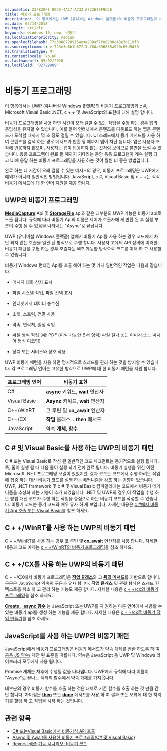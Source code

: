 ```yaml
---
ms.assetid: 23FE28F1-89C5-4A17-A732-A722648F9C5E
title: 비동기 프로그래밍
description: '이 항목에서는 UWP (유니버설 Windows 플랫폼)의 비동기 프로그래밍과 c #, Microsoft Visual Basic .NET, c + + 및 JavaScript의 표현에 대해 설명 합니다.'
ms.date: 05/14/2018
ms.topic: article
keywords: windows 10, uwp, 비동기
ms.localizationpriority: medium
ms.openlocfilehash: 77c3080728915ae9a288a57fe0200c43e7d119f3
ms.sourcegitcommit: ef723e3d6b1b67213c78da696838a920c66d5d30
ms.translationtype: MT
ms.contentlocale: ko-KR
ms.lasthandoff: 05/02/2020
ms.locfileid: "82729989"
---
```

# <a name="asynchronous-programming"></a>비동기 프로그래밍
이 항목에서는 UWP (유니버설 Windows 플랫폼)의 비동기 프로그래밍과 c #, Microsoft Visual Basic .NET, c + + 및 JavaScript의 표현에 대해 설명 합니다.

비동기 프로그래밍을 사용 하면 시간이 오래 걸릴 수 있는 작업을 수행 하는 경우 앱의 응답성을 유지할 수 있습니다. 예를 들어 인터넷에서 콘텐츠를 다운로드 하는 앱은 콘텐츠가 도착할 때까지 몇 초 정도 걸릴 수 있습니다. UI 스레드에서 동기 메서드를 사용 하 여 콘텐츠를 검색 하는 경우 메서드가 반환 될 때까지 앱이 차단 됩니다. 앱은 사용자 조작에 반응하지 않으며, 사용자는 앱이 반응하지 않는 것처럼 보이므로 불만을 느낄 수 있습니다. 응용 프로그램이 완료 될 때까지 기다리는 동안 응용 프로그램이 계속 실행 되 고 UI에 응답 하는 비동기 프로그래밍을 사용 하는 것이 훨씬 더 좋은 방법입니다.

완료 하는 데 시간이 오래 걸릴 수 있는 메서드의 경우, 비동기 프로그래밍은 UWP에서 예외가 아니라 일반적인 방법입니다. JavaScript, c #, Visual Basic 및 c + +는 각각 비동기 메서드에 대 한 언어 지원을 제공 합니다.

## <a name="asynchronous-programming-in-the-uwp"></a>UWP의 비동기 프로그래밍
[**MediaCapture**](https://docs.microsoft.com/uwp/api/Windows.Media.Capture.MediaCapture) Api 및 [**StorageFile**](https://docs.microsoft.com/uwp/api/Windows.Storage.StorageFile) api와 같은 대부분의 UWP 기능은 비동기 api로 노출 됩니다. 규칙에 따라 비동기 Api의 이름은 제어가 호출자에 게 반환 된 후 실행 부분이 수행 될 수 있음을 나타내는 "Async"로 끝납니다.

UWP (유니버설 Windows 플랫폼) 앱에서 비동기 Api를 사용 하는 경우 코드에서 차단 되지 않는 호출을 일관 된 방식으로 수행 합니다. 사용자 고유의 API 정의에 이러한 비동기 패턴을 구현 하는 경우 호출자는 예측 가능한 방식으로 코드를 이해 하 고 사용할 수 있습니다.

비동기 Windows 런타임 Api를 호출 해야 하는 몇 가지 일반적인 작업은 다음과 같습니다.

-   메시지 대화 상자 표시

-   파일 시스템 작업, 파일 선택 표시

-   인터넷에서 데이터 송수신

-   소켓, 스트림, 연결 사용

-   약속, 연락처, 일정 작업

-   파일 형식 작업 (예: PDF (이식 가능한 문서 형식) 파일 열기 또는 이미지 또는 미디어 형식 디코딩)

-   장치 또는 서비스와 상호 작용

UWP 비동기 패턴을 사용 하면 명시적으로 스레드를 관리 하는 것을 방지할 수 있습니다. 각 프로그래밍 언어는 고유한 방식으로 UWP에 대 한 비동기 패턴을 지원 합니다.

| 프로그래밍 언어 | 비동기 표현           |
|----------------------|---------------------------------------|
| C#                   | **async** 키워드, **wait** 연산자 |
| Visual Basic         | **Async** 키워드, **wait** 연산자 |
| C++/WinRT            | 코 루틴 및 **co_await** 연산자  |
| C++/CX               | **작업** 클래스, **. then** 메서드      |
| JavaScript           | 약속 **개체, 함수**     |

## <a name="asynchronous-patterns-in-uwp-using-c-and-visual-basic"></a>C # 및 Visual Basic를 사용 하는 UWP의 비동기 패턴
C # 또는 Visual Basic로 작성 된 일반적인 코드 세그먼트는 동기적으로 실행 됩니다. 즉, 줄이 실행 될 때 다음 줄이 실행 되기 전에 완료 됩니다. 비동기 실행을 위한 이전 Microsoft .NET 프로그래밍 모델이 있었지만, 결과 코드는 코드에서 수행 하려는 작업에 집중 하는 대신 비동기 코드를 실행 하는 메커니즘을 강조 하는 경향이 있습니다. UWP, .NET framework 및 c # 및 Visual Basic 컴파일러에는 코드에서 비동기 메커니즘을 추상화 하는 기능이 추가 되었습니다. .NET 및 UWP의 경우,이 작업을 수행 하는 방법 대신 코드가 수행 하는 작업을 중심으로 하는 비동기 코드를 작성할 수 있습니다. 비동기 코드는 동기 코드와 매우 유사 하 게 보입니다. 자세한 내용은 [c #에서 비동기 Api 호출 또는 Visual Basic](call-asynchronous-apis-in-csharp-or-visual-basic.md)를 참조 하세요.

## <a name="asynchronous-patterns-in-uwp-with-cwinrt"></a>C + +/WinRT를 사용 하는 UWP의 비동기 패턴
C + +/WinRT를 사용 하는 경우 코 루틴 및 **co_await** 연산자를 사용 합니다. 자세한 내용과 코드 예제는 [c + +/WinRT의 비동기 프로그래밍](../cpp-and-winrt-apis/concurrency.md)을 참조 하세요.

## <a name="asynchronous-patterns-in-uwp-with-ccx"></a>C + +/CX를 사용 하는 UWP의 비동기 패턴
C + +/CX에서 비동기 프로그래밍은 [**작업 클래스**](https://docs.microsoft.com/cpp/parallel/concrt/reference/task-class)와 그 [**뒤의 메서드**](https://docs.microsoft.com/cpp/parallel/concrt/reference/task-class?view=vs-2017)를 기반으로 합니다. 구문은 JavaScript 약속의 구문과 유사 합니다. **작업 클래스** 및 관련 형식은 스레드 컨텍스트를 취소 하 고 관리 하는 기능도 제공 합니다. 자세한 내용은 [c + +/cx의 비동기 프로그래밍](asynchronous-programming-in-cpp-universal-windows-platform-apps.md)을 참조 하세요.

[**Create \_ async 함수**](https://docs.microsoft.com/cpp/parallel/concrt/reference/concurrency-namespace-functions?view=vs-2017) 는 JavaScript 또는 UWP를 지 원하는 다른 언어에서 사용할 수 있는 비동기 api를 생성 하는 기능을 제공 합니다. 자세한 내용은 [c + +/cx로 비동기 작업 만들기](https://docs.microsoft.com/cpp/parallel/concrt/creating-asynchronous-operations-in-cpp-for-windows-store-apps)를 참조 하세요.

## <a name="asynchronous-patterns-in-uwp-using-javascript"></a>JavaScript를 사용 하는 UWP의 비동기 패턴
JavaScript에서 비동기 프로그래밍은 비동기 메서드가 약속 개체를 반환 하도록 하 여 [공용 JS 약속/](https://wiki.commonjs.org/wiki/Promises/A) 제안 된 표준을 따릅니다. 약속은 JavaScript 용 UWP 및 Windows 라이브러리 모두에서 사용 됩니다.

Promise 개체는 차후에 수행될 값을 나타냅니다. UWP에서 규칙에 따라 이름이 "Async"로 끝나는 팩터리 함수에서 약속 개체를 가져옵니다.

대부분의 경우 비동기 함수를 호출 하는 것은 대체로 기존 함수를 호출 하는 것 만큼 간단 합니다. 차이점은 [**then**](https://docs.microsoft.com/previous-versions/windows/apps/br229728(v=win.10)) 또는 [**done**](https://docs.microsoft.com/previous-versions/windows/apps/hh701079(v=win.10)) 메서드를 사용 하 여 결과 또는 오류에 대 한 처리기를 할당 하 고 작업을 시작 하는 것입니다.

## <a name="related-topics"></a>관련 항목
* [C# 또는Visual Basic에서 비동기식 API 호출](call-asynchronous-apis-in-csharp-or-visual-basic.md)
* [Async 및 Await를 사용한 비동기 프로그래밍(C# 및 Visual Basic)](https://docs.microsoft.com/previous-versions/visualstudio/visual-studio-2012/hh191443(v=vs.110))
* [Reversi 샘플 기능 시나리오: 비동기 코드](https://docs.microsoft.com/previous-versions/windows/apps/jj712233(v=win.10))
